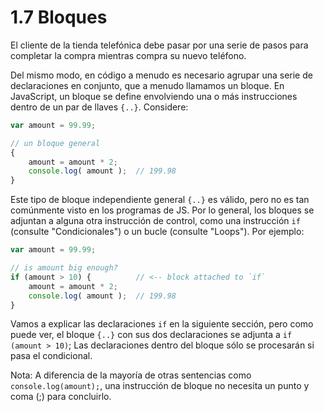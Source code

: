 # 1.7 Bloques

El cliente de la tienda telefónica debe pasar por una serie de pasos para completar la compra mientras compra su nuevo teléfono.

Del mismo modo, en código a menudo es necesario agrupar una serie de declaraciones en conjunto, que a menudo llamamos un bloque. En JavaScript, un bloque se define envolviendo una o más instrucciones dentro de un par de llaves `{..}`. Considere:

```js
var amount = 99.99;

// un bloque general
{
	amount = amount * 2;
	console.log( amount );	// 199.98
}
```

Este tipo de bloque independiente general `{..}`  es válido, pero no es tan comúnmente visto en los programas de JS. Por lo general, los bloques se adjuntan a alguna otra instrucción de control, como una instrucción `if` \(consulte "Condicionales"\) o un bucle \(consulte "Loops"\). Por ejemplo:

```js
var amount = 99.99;

// is amount big enough?
if (amount > 10) {			// <-- block attached to `if`
	amount = amount * 2;
	console.log( amount );	// 199.98
}
```

Vamos a explicar las declaraciones `if` en la siguiente sección, pero como puede ver, el bloque `{..}` con sus dos declaraciones se adjunta a `if (amount > 10)`; Las declaraciones dentro del bloque sólo se procesarán si pasa el condicional.

Nota: A diferencia de la mayoría de otras sentencias como `console.log(amount);`, una instrucción de bloque no necesita un punto y coma \(;\) para concluirlo.



